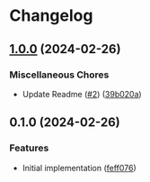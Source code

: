 # Changelog

## [1.0.0](https://github.com/mhutter/http-request-inspector/compare/v0.1.0...v1.0.0) (2024-02-26)


### Miscellaneous Chores

* Update Readme ([#2](https://github.com/mhutter/http-request-inspector/issues/2)) ([39b020a](https://github.com/mhutter/http-request-inspector/commit/39b020a0caf71d6dfc4b7d270a9879a2190f2ed7))

## 0.1.0 (2024-02-26)


### Features

* Initial implementation ([feff076](https://github.com/mhutter/http-request-inspector/commit/feff076ed0531b8e9e974d88e408c1a397608546))
